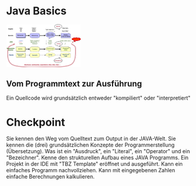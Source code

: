 # Java Basics

<img src="image.png" width="200" />

## Vom Programmtext zur Ausführung

Ein Quellcode wird grundsätzlich entweder "kompiliert" oder "interpretiert"



# Checkpoint

Sie kennen den Weg vom Quelltext zum Output in der JAVA-Welt.
Sie kennen die (drei) grundsätzlichen Konzepte der Programmerstellung (Übersetzung).
Was ist ein "Ausdruck", ein "Literal", ein "Operator" und ein "Bezeichner".
Kenne den strukturellen Aufbau eines JAVA Programms.
Ein Projekt in der IDE mit "TBZ Template" eröffnet und ausgeführt.
Kann ein einfaches Programm nachvollziehen.
Kann mit eingegebenen Zahlen einfache Berechnungen kalkulieren.